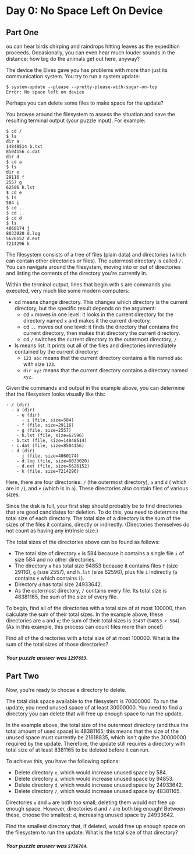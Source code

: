 # Day 0: No Space Left On Device

## Part One

ou can hear birds chirping and raindrops hitting leaves as the expedition
proceeds. Occasionally, you can even hear much louder sounds in the distance;
how big do the animals get out here, anyway?

The device the Elves gave you has problems with more than just its communication
system. You try to run a system update:

```text
$ system-update --please --pretty-please-with-sugar-on-top
Error: No space left on device
```

Perhaps you can delete some files to make space for the update?

You browse around the filesystem to assess the situation and save the resulting
terminal output (your puzzle input). For example:

```text
$ cd /
$ ls
dir a
14848514 b.txt
8504156 c.dat
dir d
$ cd a
$ ls
dir e
29116 f
2557 g
62596 h.lst
$ cd e
$ ls
584 i
$ cd ..
$ cd ..
$ cd d
$ ls
4060174 j
8033020 d.log
5626152 d.ext
7214296 k
```

The filesystem consists of a tree of files (plain data) and directories (which
can contain other directories or files). The outermost directory is called `/.`
You can navigate around the filesystem, moving into or out of directories and
listing the contents of the directory you're currently in.

Within the terminal output, lines that begin with `$` are commands you executed,
very much like some modern computers:

* cd means change directory. This changes which directory is the current
  directory, but the specific result depends on the argument:
    * cd `x` moves in one level: it looks in the current directory for the
      directory named `x` and makes it the current directory.
    * cd `..` moves out one level: it finds the directory that contains the
      current directory, then makes that directory the current directory.
    * cd `/` switches the current directory to the outermost directory, `/.`
* ls means list. It prints out all of the files and directories immediately
  contained by the current directory:
    * `123 abc` means that the current directory contains a file named `abc`
      with size `123`.
    * `dir xyz` means that the current directory contains a directory
      named `xyz`.

Given the commands and output in the example above, you can determine that the
filesystem looks visually like this:

```text
- / (dir)
  - a (dir)
    - e (dir)
      - i (file, size=584)
    - f (file, size=29116)
    - g (file, size=2557)
    - h.lst (file, size=62596)
  - b.txt (file, size=14848514)
  - c.dat (file, size=8504156)
  - d (dir)
    - j (file, size=4060174)
    - d.log (file, size=8033020)
    - d.ext (file, size=5626152)
    - k (file, size=7214296)
```

Here, there are four directories: `/` (the outermost directory), `a` and `d` (
which are in `/`), and `e` (which is in `a`). These directories also contain
files of various sizes.

Since the disk is full, your first step should probably be to find directories
that are good candidates for deletion. To do this, you need to determine the
total size of each directory. The total size of a directory is the sum of the
sizes of the files it contains, directly or indirectly. (Directories themselves
do not count as having any intrinsic size.)

The total sizes of the directories above can be found as follows:

* The total size of directory `e` is 584 because it contains a single file `i`
  of size 584 and no other directories.
* The directory `a` has total size 94853 because it contains files `f` (size
  29116), `g` (size 2557), and `h.lst` (size 62596), plus file `i`
  indirectly (`a` contains `e` which contains `i`).
* Directory `d` has total size 24933642.
* As the outermost directory, `/` contains every file. Its total size is
  48381165, the sum of the size of every file.

To begin, find all of the directories with a total size of at most 100000, then
calculate the sum of their total sizes. In the example above, these directories
are `a` and `e`; the sum of their total sizes is `95437` (`94853 + 584`). (As in
this example, this process can count files more than once!)

Find all of the directories with a total size of at most 100000. What is the sum
of the total sizes of those directories?

##### Your puzzle answer was `1297683`.

## Part Two

Now, you're ready to choose a directory to delete.

The total disk space available to the filesystem is 70000000. To run the update,
you need unused space of at least 30000000. You need to find a directory you can
delete that will free up enough space to run the update.

In the example above, the total size of the outermost directory (and thus the
total amount of used space) is 48381165; this means that the size of the unused
space must currently be 21618835, which isn't quite the 30000000 required by the
update. Therefore, the update still requires a directory with total size of at
least 8381165 to be deleted before it can run.

To achieve this, you have the following options:

* Delete directory `e`, which would increase unused space by 584.
* Delete directory `a`, which would increase unused space by 94853.
* Delete directory `d`, which would increase unused space by 24933642.
* Delete directory `/`, which would increase unused space by 48381165.

Directories `e` and `a` are both too small; deleting them would not free up
enough space. However, directories `d` and `/` are both big enough! Between
these, choose the smallest: `d`, increasing unused space by 24933642.

Find the smallest directory that, if deleted, would free up enough space on the
filesystem to run the update. What is the total size of that directory?

##### Your puzzle answer was `5756764`.

